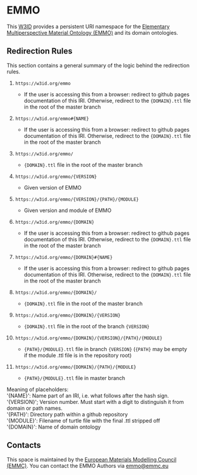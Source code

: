# EMMO
This [W3ID](https://w3id.org) provides a persistent URI namespace for the [Elementary Multiperspective Material Ontology (EMMO)](https://github.com/emmo-repo/EMMO/) and its domain ontologies.

## Redirection Rules
This section contains a general summary of the logic behind the redirection rules.  

1. `https://w3id.org/emmo`
   - If the user is accessing this from a browser: redirect to github pages documentation of this IRI. Otherwise, redirect to the `{DOMAIN}.ttl` file in the root of the master branch  

2. `https://w3id.org/emmo#{NAME}`
   - If the user is accessing this from a browser: redirect to github pages documentation of this IRI. Otherwise, redirect to the `{DOMAIN}.ttl` file in the root of the master branch  

3. `https://w3id.org/emmo/`
   - `{DOMAIN}.ttl` file in the root of the master branch  

4. `https://w3id.org/emmo/{VERSION}`
   - Given version of EMMO  

5. `https://w3id.org/emmo/{VERSION}/{PATH}/{MODULE}`
   - Given version and module of EMMO  

6. `https://w3id.org/emmo/{DOMAIN}`
   - If the user is accessing this from a browser: redirect to github pages documentation of this IRI. Otherwise, redirect to the `{DOMAIN}.ttl` file in the root of the master branch  

7. `https://w3id.org/emmo/{DOMAIN}#{NAME}`
   - If the user is accessing this from a browser: redirect to github pages documentation of this IRI. Otherwise, redirect to the `{DOMAIN}.ttl` file in the root of the master branch  

8. `https://w3id.org/emmo/{DOMAIN}/`
   - `{DOMAIN}.ttl` file in the root of the master branch  

9. `https://w3id.org/emmo/{DOMAIN}/{VERSION}`
   - `{DOMAIN}.ttl` file in the root of the branch `{VERSION}`  

10. `https://w3id.org/emmo/{DOMAIN}/{VERSION}/{PATH}/{MODULE}`
    - `{PATH}/{MODULE}.ttl` file in branch `{VERSION}` (`{PATH}` may be empty if the module .ttl file is in the repository root)  

11. `https://w3id.org/emmo/{DOMAIN}/{PATH}/{MODULE}`
    - `{PATH}/{MODULE}.ttl` file in master branch  
  
Meaning of placeholders:  
'{NAME}': Name part of an IRI, i.e. what follows after the hash sign.  
'{VERSION}'; Version number. Must start with a digit to distinguish it from domain or path names.  
'{PATH}': Directory path within a github repository  
'{MODULE}': Filename of turtle file with the final .ttl stripped off  
'{DOMAIN}': Name of domain ontology  


## Contacts
This space is maintained by the [European Materials Modelling Council (EMMC)](http://emmc.eu).
You can contact the EMMO Authors via emmo@emmc.eu
